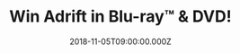 ---
campaign-uuid: "c-ecae88a2-5dce-4a10-945d-0357b3110d47"
type: "Preview"
category: "Entertainment"
date: "2018-11-05T09:00:00.000Z"
end-date: "2018-12-05T23:59:00.000Z"
disable-form: false
is_promoted: true
has_entry_page: true
title: "Win Adrift in Blu-ray™ & DVD!"
competition-description: "<p>Calling all Shailene Woodley and Sam Claflin fans! We\
  \ have amazing news for YOU: celebrating the release of Sony Pictures Home Entertainment\
  \ new movie: Adrift, NME AAA has managed to get their hands on 3 Blu-ray™ & DVD’\
  s of the film to 3 lucky NME AAA members to win!</p>\r\n<p>If you can’t wait to\
  \ see this unforgettable story based on a real-life memoir, click below for a chance\
  \ to win!</p>"
hero-header: "Win Adrift in Blu-ray™ & DVD!"
terms-confirmation: "N/A"
banner-img: "https://assets.expresslyapp.com/asset-b39a7e11-924f-4cd5-89a9-5107b799966a.jpg"
logo-left-href: "aaa.nme.com"
logo-left-image: "https://assets.expresslyapp.com/asset-b4600886-b2dc-44e4-8ae4-6d2b4da86390.jpg"
logo-left-title: "NME AAA"
bg-image-hero: "https://assets.expresslyapp.com/asset-ebabeb1e-a2e1-46bb-8d8b-cb56d5180ec1.jpg"
bg-image-first: "https://assets.expresslyapp.com/asset-4a7df765-1d2d-4e08-b189-c6a3f5c56ee2.jpg"
bg-image-second: "https://assets.expresslyapp.com/asset-5a963ae3-8581-45ac-9c25-68e87534cad3.jpg"
section1-content: "<p>Adrift is based on the inspiring true story of two free spirits\
  \ whose chance encounter leads them first to love, and then to the adventure of\
  \ a lifetime.</p>\r\n<p>As the two avid sailors set out on a journey across the\
  \ ocean, Tami Oldham (Woodley) and Richard Sharp (Claflin) couldn’t anticipate they\
  \ would be sailing directly into one of the most catastrophic hurricanes in recorded\
  \ history. In the aftermath of the storm, Tami awakens to find Richard badly injured\
  \ and their boat in ruins. With no hope for rescue, Tami must find the strength\
  \ and determination to save herself and the only man she has ever loved.</p>\_"
section2-content: "<p>The Blu-ray™ and DVD come with extensive bonus features including:\
  \ Director’s Commentary with Director Baltasar Kormákur and Shailene Woodley, making-of\
  \ featurettes and deleted scenes.</p>\r\n<p>We are giving away 3 Blu-ray™ and DVD’\
  s of the movie for 3 lucky members to win. Want to get to get your weekend sorted?\
  \ Enter the form below for a chance to win and enjoy a great night in with friends\
  \ watching this unforgettable movie!</p>\r\n<p>Good luck!</p>"
entry-title: "Win Adrift in Blu-ray™ & DVD!"
entry-content: "Enter the draw to win Adrift in Blu-ray™ & DVD by completing the form\
  \ below before 23:59 on 5th of December 2018."
has-winner: false
prize-description: "Adrift in Blu-ray™ & DVD."
special-conditions: "Multiple entries are allowed up to one every day."
---